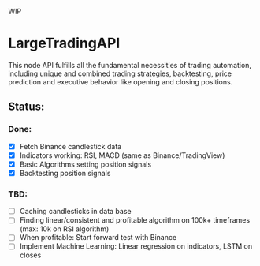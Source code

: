 WIP

# LargeTradingAPI
This node API fulfills all the fundamental necessities of trading automation, including unique and combined trading strategies, backtesting, price prediction and executive behavior like opening and closing positions.

## Status:

### Done:

- [x] Fetch Binance candlestick data
- [x] Indicators working: RSI, MACD (same as Binance/TradingView)
- [x] Basic Algorithms setting position signals
- [x] Backtesting position signals

### TBD:

- [ ] Caching candlesticks in data base
- [ ] Finding linear/consistent and profitable algorithm on 100k+ timeframes (max: 10k on RSI algorithm)
- [ ] When profitable: Start forward test with Binance
- [ ] Implement Machine Learning: Linear regression on indicators, LSTM on closes
